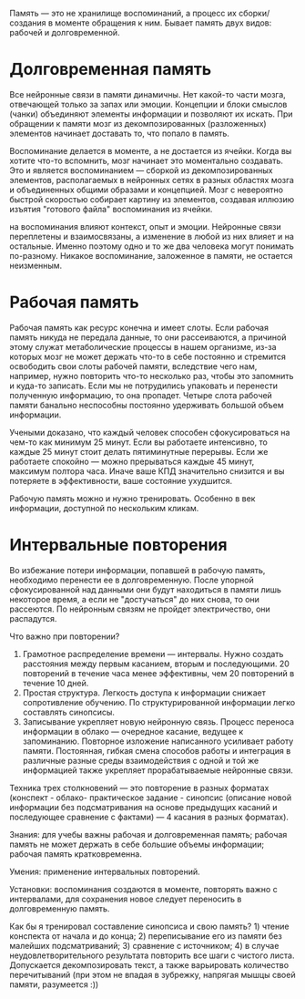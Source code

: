 Память — это не хранилище воспоминаний, а процесс их сборки/создания в моменте обращения к ним. Бывает память двух видов: рабочей и долговременной.

# Долговременная память

Все нейронные связи в памяти динамичны. Нет какой-то части мозга, отвечающей только за запах или эмоции. Концепции и блоки смыслов (чанки) объединяют элементы информации и позволяют их искать. При обращении к памяти мозг из декомпозированных (разложенных) элементов начинает доставать то, что попало в память.

Воспоминание делается в моменте, а не достается из ячейки. Когда вы хотите что-то вспомнить, мозг начинает это моментально создавать. Это и является воспоминанием — сборкой из декомпозированных элементов, располагаемых в нейронных сетях в разных областях мозга и объединенных общими образами и концепцией. Мозг с невероятно быстрой скоростью собирает картину из элементов, создавая иллюзию изъятия "готового файла" воспоминания из ячейки.

на воспоминания влияют контекст, опыт и эмоции. Нейронные связи переплетены и взаимосвязаны, а изменение в любой из них влияет и на остальные. Именно поэтому одно и то же два человека могут понимать по-разному. Никакое воспоминание, заложенное в памяти, не остается неизменным.

# Рабочая память

Рабочая память как ресурс конечна и имеет слоты. Если рабочая память никуда не передала данные, то они рассеиваются, а причиной этому служат метаболические процессы в нашем организме, из-за  которых мозг не может держать что-то в себе постоянно и стремится освободить свои слоты рабочей памяти, вследствие чего нам, например, нужно повторить что-то несколько раз, чтобы это запомнить и куда-то записать. Если мы не потрудились упаковать и перенести полученную информацию, то она пропадет. Четыре слота рабочей памяти банально неспособны постоянно удерживать большой объем информации.

Учеными доказано, что каждый человек способен сфокусироваться на чем-то как минимум 25 минут. Если вы работаете интенсивно, то каждые 25 минут стоит делать пятиминутные перерывы. Если же работаете спокойно — можно прерываться каждые 45 минут, максимум полтора часа. Иначе ваше КПД значительно снизится и вы потеряете в эффективности, ваше состояние ухудшится.

Рабочую память можно и нужно тренировать. Особенно в век информации, доступной по нескольким кликам.

# Интервальные повторения

Во избежание потери информации, попавшей в рабочую память, необходимо перенести ее в долговременную. После упорной сфокусированной над данными они будут находиться в памяти лишь некоторое время, а если не "достучаться" до них снова, то они рассеются. По нейронным связям не пройдет электричество, они распадутся.

Что важно при повторении?

1. Грамотное распределение времени — интервалы. Нужно создать расстояния между первым касанием, вторым и последующими. 20 повторений в течение часа менее эффективны, чем 20 повторений в течение 10 дней.
2. Простая структура. Легкость доступа к информации снижает сопротивление обучению. По структурированной информации легко составлять синопсисы.
3. Записывание укрепляет новую нейронную связь. Процесс переноса информации в облако — очередное касание, ведущее к запоминанию. Повторное изложение написанного усиливает работу памяти. Постоянная, гибкая смена способов работы и интеграция в различные разные среды взаимодействия с одной и той же информацией также укрепляет прорабатываемые нейронные связи.

Техника трех столкновений — это повторение в разных форматах (конспект - облако- практическое задание - синопсис (описание новой информации без подсматривания на основе предыдущих касаний и последующее сравнение с фактами) — 4 касания в разных форматах).


Знания: для учебы важны рабочая и долговременная память; рабочая память не может держать в себе большие объемы информации; рабочая память кратковременна.

Умения: применение интервальных повторений.

Установки: воспоминания создаются в моменте, повторять важно с интервалами, для сохранения новое следует переносить в долговременную память.


Как бы я тренировал составление синопсиса и свою память? 1) чтение конспекта от начала и до конца; 2) переписывание его из памяти без малейших подсматриваний; 3) сравнение с источником; 4) в случае неудовлетворительного результата повторить все шаги с чистого листа. Допускается декомпозировать текст, а также варьировать количество перечитываний (при этом не впадая в зубрежку, напрягая мышцы своей памяти, разумеется :))